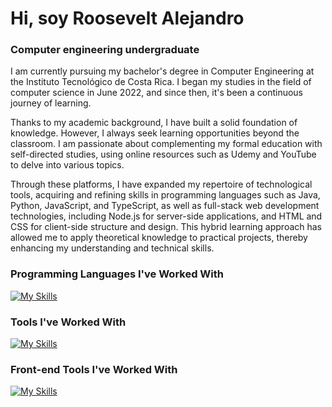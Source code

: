 <h1 align="left">Hi, soy Roosevelt Alejandro</h1>
<h3 align="left">Computer engineering undergraduate</h3>


I am currently pursuing my bachelor's degree in Computer Engineering at the Instituto Tecnológico de Costa Rica. I began my studies in the field of computer science in June 2022, and since then, it's been a continuous journey of learning.

Thanks to my academic background, I have built a solid foundation of knowledge. However, I always seek learning opportunities beyond the classroom. I am passionate about complementing my formal education with self-directed studies, using online resources such as Udemy and YouTube to delve into various topics.

Through these platforms, I have expanded my repertoire of technological tools, acquiring and refining skills in programming languages such as Java, Python, JavaScript, and TypeScript, as well as full-stack web development technologies, including Node.js for server-side applications, and HTML and CSS for client-side structure and design. This hybrid learning approach has allowed me to apply theoretical knowledge to practical projects, thereby enhancing my understanding and technical skills.



<h3 align="left">Programming Languages I've Worked With</h3>

[![My Skills](https://skillicons.dev/icons?i=cpp,py,java,javascript)](https://skillicons.dev)

<h3 align="left">Tools I've Worked With</h3>

[![My Skills](https://skillicons.dev/icons?i=linux,git,ubuntu,windows,idea,pycharm,vscode,nodejs,mysql,latex,figma,notion)](https://skillicons.dev)

<h3 align="left">Front-end Tools I've Worked With</h3>

[![My Skills](https://skillicons.dev/icons?i=html,css,react)](https://skillicons.dev)


